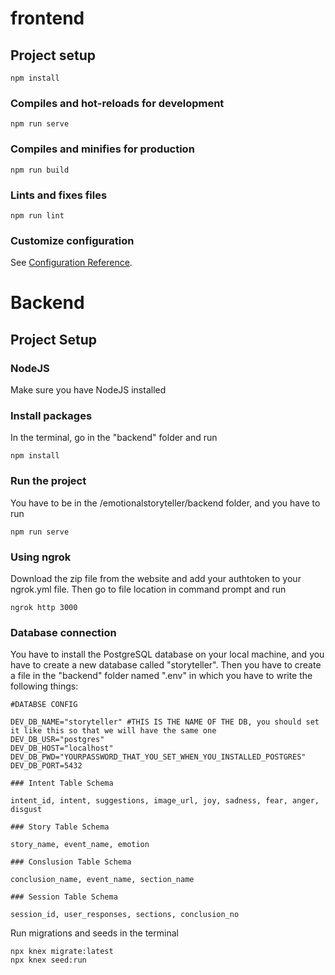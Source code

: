 # frontend

## Project setup
```
npm install
```

### Compiles and hot-reloads for development
```
npm run serve
```

### Compiles and minifies for production
```
npm run build
```

### Lints and fixes files
```
npm run lint
```

### Customize configuration
See [Configuration Reference](https://cli.vuejs.org/config/).

# Backend

## Project Setup

### NodeJS 

Make sure you have NodeJS installed

### Install packages

In the terminal, go in the "backend" folder and run

```
npm install
```
### Run the project

You have to be in the /emotionalstoryteller/backend folder, and you have to run 

```
npm run serve
```

### Using ngrok

Download the zip file from the website and add your authtoken to your ngrok.yml file.
Then go to file location in command prompt and run

```
ngrok http 3000
```

### Database connection

You have to install the PostgreSQL database on your local machine, and you have to create a new database called "storyteller". 
Then you have to create a file in the "backend" folder named ".env" in which you have to write the following things:

```
#DATABSE CONFIG

DEV_DB_NAME="storyteller" #THIS IS THE NAME OF THE DB, you should set it like this so that we will have the same one
DEV_DB_USR="postgres"
DEV_DB_HOST="localhost"
DEV_DB_PWD="YOURPASSWORD_THAT_YOU_SET_WHEN_YOU_INSTALLED_POSTGRES"
DEV_DB_PORT=5432

### Intent Table Schema

intent_id, intent, suggestions, image_url, joy, sadness, fear, anger, disgust

### Story Table Schema

story_name, event_name, emotion

### Conslusion Table Schema

conclusion_name, event_name, section_name

### Session Table Schema

session_id, user_responses, sections, conclusion_no
```

Run migrations and seeds in the terminal

```
npx knex migrate:latest
npx knex seed:run
```